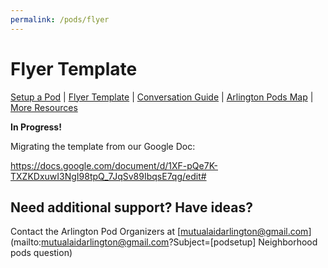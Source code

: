 ```yaml
---
permalink: /pods/flyer
---
```


# Flyer Template

[Setup a Pod](/pods/setup) | [Flyer Template](/pods/flyer) | [Conversation Guide](/pods/conversation) | [Arlington Pods Map](/pods/map) | [More Resources](/pods/resources)

**In Progress!** 

Migrating the template from our Google Doc:

https://docs.google.com/document/d/1XF-pQe7K-TXZKDxuwI3NgI98tpQ_7JqSv89IbqsE7qg/edit#

## Need additional support? Have ideas?

Contact the Arlington Pod Organizers at [mutualaidarlington@gmail.com](mailto:mutualaidarlington@gmail.com?Subject=[podsetup] Neighborhood pods question)